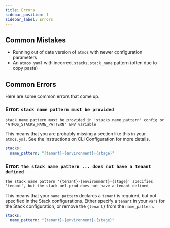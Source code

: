 ```yaml
---
title: Errors
sidebar_position: 1
sidebar_label: Errors
---
```


## Common Mistakes

* Running out of date version of `atmos` with newer configuration parameters
* An `atmos.yaml` with incorrect `stacks.stack_name` pattern (often due to copy pasta)

## Common Errors

Here are some common errors that come up.

### Error: `stack name pattern must be provided`

```console
stack name pattern must be provided in 'stacks.name_pattern' config or 'ATMOS_STACKS_NAME_PATTERN' ENV variable
```

This means that you are probably missing a section like this in your `atmos.yml`. See the instructions on CLI Configuration for more details.

```yaml
stacks:
  name_pattern: "{tenant}-{environment}-{stage}"
```

### Error: `The stack name pattern ... does not have a tenant defined`

```console
The stack name pattern '{tenant}-{environment}-{stage}' specifies 'tenant', but the stack ue1-prod does not have a tenant defined
```

This means that your `name_pattern` declares a `tenant` is required, but not specified in the Stack configurations. Either specify a `tenant` in your `vars` for the Stack configuration, or remove the `{tenant}` from the `name_pattern`.

```yaml
stacks:
  name_pattern: "{tenant}-{environment}-{stage}"
```
